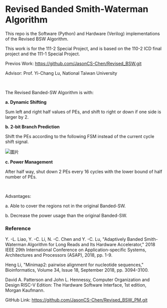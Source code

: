# Revised Banded Smith-Waterman Algorithm

This repo is the Software (Python) and Hardware (Verilog) implementations of the Revised BSW Algorithm.

This work is for the 111-2 Special Project, and is based on the 110-2 ICD final project and the 111-1 Special Project.

Previos Work: <https://github.com/JasonCS-Chen/Revised_BSW.git>

Advisor: Prof. Yi-Chang Lu, National Taiwan University

<br>

The Revised Banded-SW Algorithm is with:

**a. Dynamic Shifting**

Sum left and right half values of PEs, and shift to right or down if one side is larger by 2.

**b. 2-bit Branch Prediction**

Shift the PEs according to the following FSM instead of the current cycle shift signal.

![圖片](https://github.com/JasonCS-Chen/Revised_BSW_PM/assets/83828178/f0839b9a-3d03-4e3b-b7d5-d524f4da459a)


**c. Power Management**

After half way, shut down 2 PEs every 16 cycles with the lower bound of half number of PEs.

<br>

Advantages:

a. Able to cover the regions not in the original Banded-SW.

b. Decrease the power usage than the original Banded-SW.

### Reference
Y. -L. Liao, Y. -C. Li, N. -C. Chen and Y. -C. Lu, "Adaptively Banded Smith-Waterman Algorithm for Long Reads and Its Hardware Accelerator,"
2018 IEEE 29th International Conference on Application-specific Systems, Architectures and Processors (ASAP), 2018, pp. 1-9.

Heng Li, "Minimap2: pairwise alignment for nucleotide sequences," Bioinformatics, Volume 34, Issue 18, September 2018, pp. 3094-3100.

David A. Patterson and John L. Hennessy, Computer Organization and Design RISC-V Edition: The Hardware Software Interface, 1st edition, Morgan Kaufmann.

GitHub Link: <https://github.com/JasonCS-Chen/Revised_BSW_PM.git>
